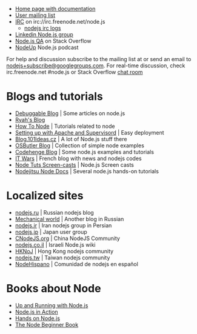 * [Home page with documentation](http://nodejs.org/)
* [User mailing list](http://groups.google.com/group/nodejs)
* [IRC](http://webchat.freenode.net/?channels=node.js) on irc://irc.freenode.net/node.js
   * [nodejs irc logs](http://nodejs.debuggable.com/)
* [Linkedin Node.js group](http://www.linkedin.com/groups?home=&gid=2906459&trk=anet_ug_hm)
* [Node.js QA](http://stackoverflow.com/questions/tagged/node.js) on Stack Overflow
* [NodeUp](http://nodeup.com) Node.js podcast

For help and discussion subscribe to the mailing list at or send an email to nodejs+subscribe@googlegroups.com. 
For real-time discussion, check irc.freenode.net #node.js or Stack Overflow [chat room](http://chat.stackoverflow.com/rooms/642/node-js.)

# Blogs and tutorials

* [Debuggable Blog](http://debuggable.com/blog) | Some articles on node.js
* [Ryah's Blog](http://four.livejournal.com/)
* [How To Node](http://howtonode.org/) | Tutorials related to node
* [Setting up with Apache and Supervisord](http://bigbangtechnology.com/preview/installation_configuration_deployment_node.js_applications_on_media_temple) | Easy deployment
* [Blog.101Ideas.cz](http://blog.101ideas.cz/) | A lot of Node.js stuff there
* [OSButler Blog](http://blog.osbutler.com/categories/node-by-example/) | Collection of simple node examples
* [Codehenge Blog](http://codehenge.net/blog/tag/node-js/) | Some node.js examples and tutorials
* [IT Wars](http://www.it-wars.com/categorie8/dev) | French blog with news and nodejs codes
* [Node Tuts Screen-casts](http://nodetuts.com) | Node.js Screen casts
* [Nodejitsu Node Docs](http://docs.nodejitsu.com) | Several node.js hands-on tutorials

# Localized sites

* [nodejs.ru](http://nodejs.ru/) | Russian nodejs blog
* [Mechanical world](http://kuroikaze85.wordpress.com/all-node-js-entries/) | Another blog in Russian
* [nodejs.ir](http://nodejs.ir) | Iran nodejs group in Persian
* [nodejs.jp](http://nodejs.jp/) | Japan user group
* [CNodeJS.org](http://cnodejs.org) | China NodeJS Community
* [nodejs.co.il](http://nodejs.co.il) | Israeli Node.js wiki
* [HKNoJ](http://nodejs.hk) | Hong Kong nodejs community
* [nodejs.tw](http://nodejs.tw) | Taiwan nodejs community
* [NodeHispano](http://nodehispano.com) | Comunidad de nodejs en español

# Books about Node

* [Up and Running with Node.js](http://ofps.oreilly.com/titles/9781449398583)
* [Node.js in Action](http://www.manning.com/cantelon)
* [Hands on Node.js](http://nodetuts.com/handson-nodejs-book.html)
* [The Node Beginner Book](http://www.nodebeginner.org/)
